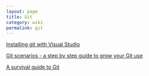 ```yaml
---
layout: page
title: Git
category: wiki
permalink: git
---
```


[Installing git with Visual Studio](gitinstall)   

[Git scenarios - a step by step guide to grow your Git use](GitScenarios)

[A survival guide to Git](ASurvivalGuideToGit)



